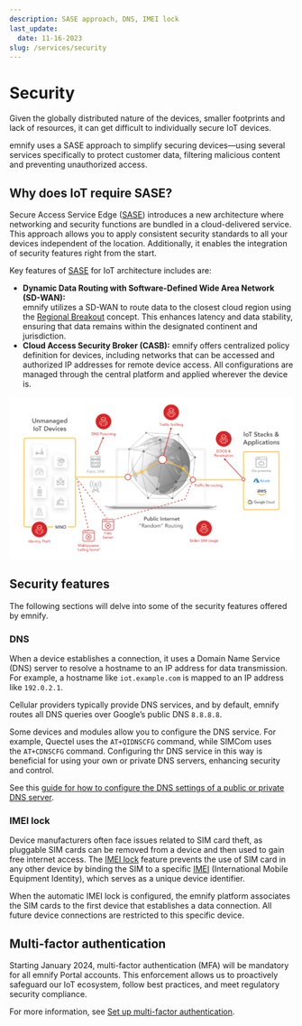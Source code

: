 ```yaml
---
description: SASE approach, DNS, IMEI lock
last_update: 
  date: 11-16-2023
slug: /services/security
---
```


# Security

Given the globally distributed nature of the devices, smaller footprints and lack of resources, it can get difficult to individually secure IoT devices.

emnify uses a SASE approach to simplify securing devices—using several services specifically to protect customer data, filtering malicious content and preventing unauthorized access.

## Why does IoT require SASE?

Secure Access Service Edge ([SASE](/glossary#sase)) introduces a new architecture where networking and security functions are bundled in a cloud-delivered service.
This approach allows you to apply consistent security standards to all your devices independent of the location.
Additionally, it enables the integration of security features right from the start.

Key features of [SASE](/glossary#sase) for IoT architecture includes are:

- **Dynamic Data Routing with Software-Defined Wide Area Network (SD-WAN):**  
  emnify utilizes a SD-WAN to route data to the closest cloud region using the [Regional Breakout](iot-cloud-communication-platform#regional-breakout) concept.
This enhances latency and data stability, ensuring that data remains within the designated continent and jurisdiction.
- **Cloud Access Security Broker (CASB):**
  emnify offers centralized policy definition for devices, including networks that can be accessed and authorized IP addresses for remote device access. All configurations are managed through the central platform and applied wherever the device is.

![IoT security threats](assets/security-threats.png)

## Security features

The following sections will delve into some of the security features offered by emnify.

### DNS

When a device establishes a connection, it uses a Domain Name Service (DNS) server to resolve a hostname to an IP address for data transmission.
For example, a hostname like `iot.example.com` is mapped to an IP address like `192.0.2.1`.

Cellular providers typically provide DNS services, and by default, emnify routes all DNS queries over Google’s public DNS `8.8.8.8`.

Some devices and modules allow you to configure the DNS service.
For example, Quectel uses the `AT+QIDNSCFG` command, while SIMCom uses the `AT+CDNSCFG` command.
Configuring thr DNS service in this way is beneficial for using your own or private DNS servers, enhancing security and control.

See this [guide for how to configure the DNS settings of a public or private DNS server](/services/security/how-to-configure-dns-settings).

<!-- TODO: Recreate dns_setting.png (Custom DNS setting configuration) -->

### IMEI lock

Device manufacturers often face issues related to SIM card theft, as pluggable SIM cards can be removed from a device and then used to gain free internet access.
The [IMEI lock](/glossary#imei-lock)  feature prevents the use of SIM card in any other device by binding the SIM to a specific [IMEI](/glossary#imei) (International Mobile Equipment Identity), which serves as a unique device identifier.

When the automatic IMEI lock is configured, the emnify platform associates the SIM cards to the first device that establishes a data connection.
All future device connections are restricted to this specific device.

## Multi-factor authentication

Starting January 2024, multi-factor authentication (MFA) will be mandatory for all emnify Portal accounts.
This enforcement allows us to proactively safeguard our IoT ecosystem, follow best practices, and meet regulatory security compliance.

For more information, see [Set up multi-factor authentication](/how-tos/multi-factor-authentication).
